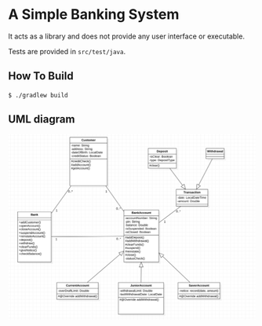 # A Simple Banking System

It acts as a library and does not provide any user interface or executable.

Tests are provided in `src/test/java`.

## How To Build

```shell
$ ./gradlew build
```

## UML diagram

![uml](./uml.png)
